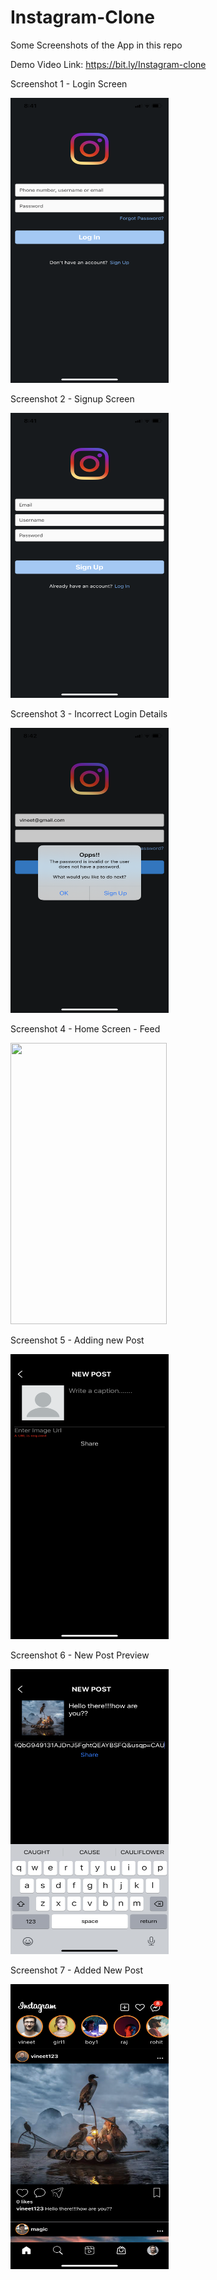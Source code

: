 # Instagram-Clone


Some Screenshots of the App in this repo

Demo Video Link: 
https://bit.ly/Instagram-clone

Screenshot 1 - Login Screen

<img src = "https://github.com/vintu2001/Instagram-Clone/blob/master/IMG_2884.PNG"  height="456" width = "253">



Screenshot 2 - Signup Screen

<img src = "https://github.com/vintu2001/Instagram-Clone/blob/master/IMG_2885.PNG"  height="456" width = "253">


Screenshot 3 - Incorrect Login Details


<img src = "https://github.com/vintu2001/Instagram-Clone/blob/master/IMG_2887.PNG"  height="456" width = "253">



Screenshot 4 - Home Screen - Feed

<img src = "https://github.com/vintu2001/Instagram-Clone/blob/master/IMG_2888.PNG.PNG"  height="450" width = "250">


Screenshot 5 - Adding new Post

<img src = "https://github.com/vintu2001/Instagram-Clone/blob/master/IMG_2890.PNG"  height="456" width = "253">


Screenshot 6 - New Post Preview

<img src = "https://github.com/vintu2001/Instagram-Clone/blob/master/IMG_2891.PNG"  height="456" width = "253">


Screenshot 7 - Added New Post

<img src = "https://github.com/vintu2001/Instagram-Clone/blob/master/IMG_2893.PNG"  height="456" width = "253">


